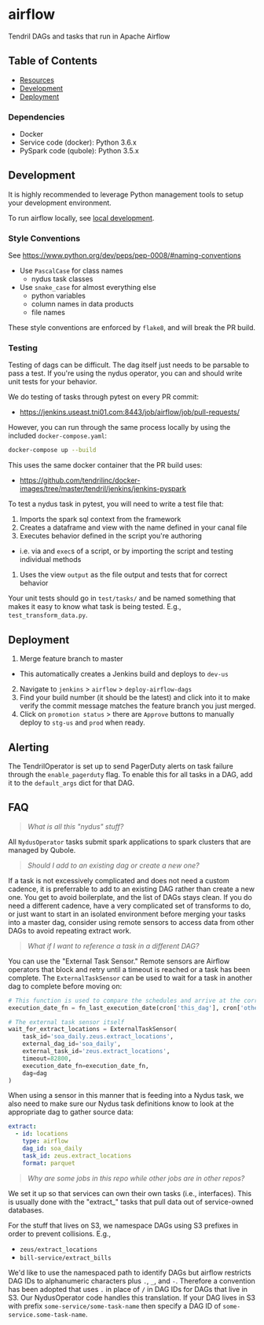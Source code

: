# airflow
Tendril DAGs and tasks that run in Apache Airflow

## Table of Contents
- [Resources](#resources)
- [Development](#development)
- [Deployment](#deployment)




### Dependencies
- Docker
- Service code (docker): Python 3.6.x
- PySpark code (qubole): Python 3.5.x


## Development
It is highly recommended to leverage Python management tools to setup your
development environment.
 

To run airflow locally, see
[local development](https://github.com/tendrilinc/docker-airflow#development).

### Style Conventions

See https://www.python.org/dev/peps/pep-0008/#naming-conventions

- Use `PascalCase` for class names
  - nydus task classes
- Use `snake_case` for almost everything else
  - python variables
  - column names in data products
  - file names

These style conventions are enforced by `flake8`, and will break the PR build.


### Testing
Testing of dags can be difficult. The dag itself just needs to be parsable to
pass a test. If you're using the nydus operator, you can and should write unit
tests for your behavior.

We do testing of tasks through pytest on every PR commit:
 - https://jenkins.useast.tni01.com:8443/job/airflow/job/pull-requests/

However, you can run through the same process locally by using the included
`docker-compose.yaml`:

```sh
docker-compose up --build
```
This uses the same docker container that the PR build uses:
  - https://github.com/tendrilinc/docker-images/tree/master/tendril/jenkins/jenkins-pyspark

To test a nydus task in pytest, you will need to write a test file that:

1. Imports the spark sql context from the framework
1. Creates a dataframe and view with the name defined in your canal file
1. Executes behavior defined in the script you're authoring
  - i.e. via and `exec`s of a script, or by importing the script and testing
  individual methods
1. Uses the view `output` as the file output and tests that for correct
  behavior

Your unit tests should go in `test/tasks/` and be named something that makes it
easy to know what task is being tested. E.g., `test_transform_data.py`.


## Deployment
1. Merge feature branch to master
  - This automatically creates a Jenkins build and deploys to `dev-us`
2. Navigate to `jenkins` > `airflow` > `deploy-airflow-dags`
3. Find your build number (it should be the latest) and click into it to make
  verify the commit message matches the feature branch you just merged.
4. Click on `promotion status` > there are `Approve` buttons to manually deploy
  to `stg-us` and `prod` when ready.


## Alerting
The TendrilOperator is set up to send PagerDuty alerts on task failure through
the `enable_pagerduty` flag. To enable this for all tasks in a DAG, add it to
the `default_args` dict for that DAG.


## FAQ
> _What is all this "nydus" stuff?_

All `NydusOperator` tasks submit spark applications to spark clusters that are
managed by Qubole.

> _Should I add to an existing dag or create a new one?_

If a task is not excessively complicated and does not need a custom cadence,
it is preferrable to add to an existing DAG rather than create a new one. You
get to avoid boilerplate, and the list of DAGs stays clean. If you do need a
different cadence, have a very complicated set of transforms to do, or just
want to start in an isolated environment before merging your tasks into a
master dag, consider using remote sensors to access data from other DAGs to
avoid repeating extract work.

> _What if I want to reference a task in a different DAG?_

You can use the "External Task Sensor." Remote sensors are Airflow operators
that block and retry until a timeout is reached or a task has been complete.
The `ExternalTaskSensor` can be used to wait for a task in another dag to
complete before moving on:

```python
# This function is used to compare the schedules and arrive at the correct date
execution_date_fn = fn_last_execution_date(cron['this_dag'], cron['other_dag'])

# The external task sensor itself
wait_for_extract_locations = ExternalTaskSensor(
    task_id='soa_daily.zeus.extract_locations',
    external_dag_id='soa_daily',
    external_task_id='zeus.extract_locations',
    timeout=82800,
    execution_date_fn=execution_date_fn,
    dag=dag
)
```

When using a sensor in this manner that is feeding into a Nydus task, we also
need to make sure our Nydus task definitions know to look at the appropriate
dag to gather source data:

```yaml
extract:
  - id: locations
    type: airflow
    dag_id: soa_daily
    task_id: zeus.extract_locations
    format: parquet
```

> _Why are some jobs in this repo while other jobs are in other repos?_

We set it up so that services can own their own tasks (i.e., interfaces). This
is usually done with the "extract_" tasks that pull data out of service-owned
databases.

For the stuff that lives on S3, we namespace DAGs using S3 prefixes in order
to prevent collisions. E.g., 
  - `zeus/extract_locations`
  - `bill-service/extract_bills`

We'd like to use the namespaced path to identify DAGs but airflow restricts
DAG IDs to alphanumeric characters plus `.`, `_`, and `-`.  Therefore a
convention has been adopted that uses `.` in place of `/` in DAG IDs for DAGs
that live in S3. Our NydusOperator code handles this translation. If your DAG
lives in S3 with prefix `some-service/some-task-name` then specify a DAG ID of
`some-service.some-task-name`.
